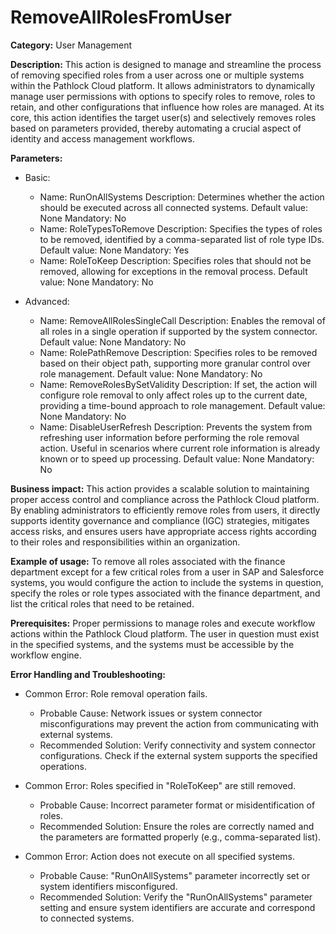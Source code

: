 # RemoveAllRolesFromUser

**Category:** User Management

**Description:** This action is designed to manage and streamline the process of removing specified roles from a user across one or multiple systems within the Pathlock Cloud platform. It allows administrators to dynamically manage user permissions with options to specify roles to remove, roles to retain, and other configurations that influence how roles are managed. At its core, this action identifies the target user(s) and selectively removes roles based on parameters provided, thereby automating a crucial aspect of identity and access management workflows.

**Parameters:**

- Basic:
    - Name: RunOnAllSystems
      Description: Determines whether the action should be executed across all connected systems.
      Default value: None
      Mandatory: No
    - Name: RoleTypesToRemove
      Description: Specifies the types of roles to be removed, identified by a comma-separated list of role type IDs.
      Default value: None
      Mandatory: Yes
    - Name: RoleToKeep
      Description: Specifies roles that should not be removed, allowing for exceptions in the removal process.
      Default value: None
      Mandatory: No

- Advanced:
    - Name: RemoveAllRolesSingleCall
      Description: Enables the removal of all roles in a single operation if supported by the system connector.
      Default value: None
      Mandatory: No
    - Name: RolePathRemove
      Description: Specifies roles to be removed based on their object path, supporting more granular control over role management.
      Default value: None
      Mandatory: No
    - Name: RemoveRolesBySetValidity
      Description: If set, the action will configure role removal to only affect roles up to the current date, providing a time-bound approach to role management.
      Default value: None
      Mandatory: No
    - Name: DisableUserRefresh
      Description: Prevents the system from refreshing user information before performing the role removal action. Useful in scenarios where current role information is already known or to speed up processing.
      Default value: None
      Mandatory: No

**Business impact:** This action provides a scalable solution to maintaining proper access control and compliance across the Pathlock Cloud platform. By enabling administrators to efficiently remove roles from users, it directly supports identity governance and compliance (IGC) strategies, mitigates access risks, and ensures users have appropriate access rights according to their roles and responsibilities within an organization.

**Example of usage:** To remove all roles associated with the finance department except for a few critical roles from a user in SAP and Salesforce systems, you would configure the action to include the systems in question, specify the roles or role types associated with the finance department, and list the critical roles that need to be retained.

**Prerequisites:** Proper permissions to manage roles and execute workflow actions within the Pathlock Cloud platform. The user in question must exist in the specified systems, and the systems must be accessible by the workflow engine.

**Error Handling and Troubleshooting:**

- Common Error: Role removal operation fails.
  - Probable Cause: Network issues or system connector misconfigurations may prevent the action from communicating with external systems.
  - Recommended Solution: Verify connectivity and system connector configurations. Check if the external system supports the specified operations.
  
- Common Error: Roles specified in "RoleToKeep" are still removed.
  - Probable Cause: Incorrect parameter format or misidentification of roles.
  - Recommended Solution: Ensure the roles are correctly named and the parameters are formatted properly (e.g., comma-separated list).

- Common Error: Action does not execute on all specified systems.
  - Probable Cause: "RunOnAllSystems" parameter incorrectly set or system identifiers misconfigured.
  - Recommended Solution: Verify the "RunOnAllSystems" parameter setting and ensure system identifiers are accurate and correspond to connected systems.